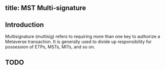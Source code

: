 title: MST Multi-signature
---

## Introduction
Multisignature (multisig) refers to requiring more than one key to authorize a Metaverse transaction. It is generally used to divide up responsibility for possession of ETPs, MSTs, MITs, and so on.

## TODO

